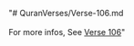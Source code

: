"# QuranVerses/Verse-106.md <br> <br>For more infos, See [Verse 106](https://www.quranbookk.com/quran/search?q=106)"